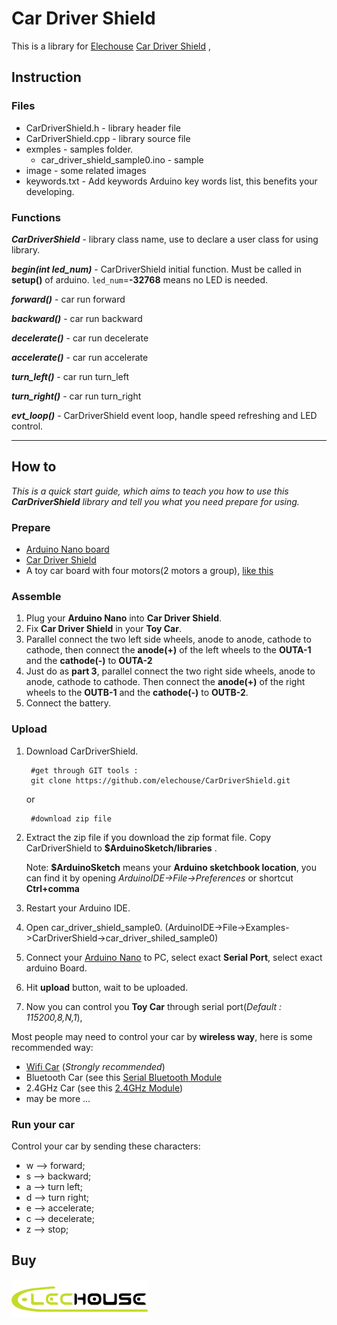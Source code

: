 # Car Driver Shield #

This is a library for [Elechouse](http://www.elechouse.com/) [Car Driver Shield]() , 

## Instruction ##

### Files ###

- CarDriverShield.h - library header file
- CarDriverShield.cpp - library source file
- exmples - samples folder.
	- car\_driver\_shield\_sample0.ino - sample
- image - some related images
- keywords.txt - Add keywords Arduino key words list, this benefits your developing.

### Functions ###
***CarDriverShield*** - library class name, use to declare a user class for using library.

***begin(int led_num)*** - CarDriverShield initial function. Must be called in **setup()** of arduino. `led_num`=**-32768** means no LED is needed.

***forward()*** - car run forward

***backward()*** - car run backward

***decelerate()*** - car run decelerate

***accelerate()*** - car run accelerate

***turn_left()*** - car run turn_left

***turn_right()*** - car run turn_right

***evt_loop()*** - CarDriverShield event loop, handle speed refreshing and LED control.
******

## How to ##

*This is a quick start guide, which aims to teach you how to use this **CarDriverShield** library and tell you what you need prepare for using.*

### Prepare ###

- [Arduino Nano board](http://arduino.cc/en/Main/ArduinoBoardNano)
- [Car Driver Shield](http://www.elechouse.com)
- A toy car board with four motors(2 motors a group), [like this](http://www.emartee.com/product/42135/4WD%20Robot%20Raider%20Car%20Kits)

### Assemble ###

1. Plug your **Arduino Nano** into **Car Driver Shield**.
2. Fix **Car Driver Shield** in your **Toy Car**.
3. Parallel connect the two left side wheels, anode to anode, cathode to cathode, then connect the **anode(+)** of the left wheels to the **OUTA-1** and the **cathode(-)** to **OUTA-2** 
4. Just do as **part 3**, parallel connect the two right side wheels, anode to anode, cathode to cathode. Then connect the **anode(+)** of the right wheels to the **OUTB-1** and the **cathode(-)** to **OUTB-2**.
5. Connect the battery.

### Upload ###

1. Download CarDriverShield.

		#get through GIT tools :
		git clone https://github.com/elechouse/CarDriverShield.git

	or
		
		#download zip file
1. Extract the zip file if you download the zip format file. Copy CarDriverShield  to **$ArduinoSketch/libraries** .
		
	Note: **$ArduinoSketch** means your **Arduino sketchbook location**, you can find it by opening *ArduinoIDE->File->Preferences* or shortcut **Ctrl+comma**
1. Restart your Arduino IDE.
1. Open car\_driver\_shield\_sample0. (ArduinoIDE->File->Examples->CarDriverShield->car\_driver\_shiled\_sample0)
1. Connect your [Arduino Nano](http://arduino.cc/en/Main/ArduinoBoardNano) to PC, select exact **Serial Port**, select exact arduino Board.
1. Hit **upload** button, wait to be uploaded.
1. Now you can control you **Toy Car** through serial port(_Default : 115200,8,N,1_),

Most people may need to control your car by **wireless way**, here is some recommended way:

- [Wifi Car](https://github.com/elechouse/wifi-car) (*Strongly recommended*)
- Bluetooth Car (see this [Serial Bluetooth Module](http://www.elechouse.com/elechouse/index.php?main_page=product_info&cPath=90_91&products_id=1385)
- 2.4GHz Car (see this [2.4GHz Module](http://www.elechouse.com/elechouse/index.php?main_page=product_info&cPath=90_92&products_id=2218))
- may be more ...

### Run your car ###
Control your car by sending these characters:

- w --> forward; 
- s --> backward; 
- a --> turn left; 
- d --> turn right;
- e --> accelerate; 
- c --> decelerate; 
- z --> stop;

## **Buy** ##
[![elechouse](./image/elechouse.png)](http://www.elechouse.com) 






